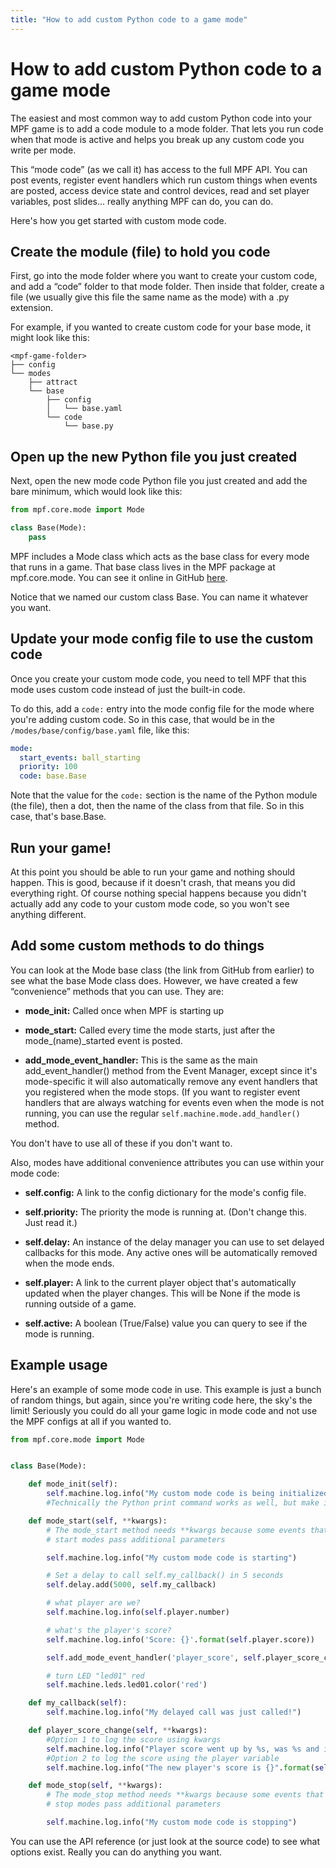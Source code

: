 ```yaml
---
title: "How to add custom Python code to a game mode"
---
```



# How to add custom Python code to a game mode

The easiest and most common way to add custom Python code into your MPF game is to add a code module to a mode folder. That lets you run code when that mode is active and helps you break up any custom code you write per mode.

This “mode code” (as we call it) has access to the full MPF API. You can post events, register event handlers which run custom things when events are posted, access device state and control devices, read and set player variables, post slides… really anything MPF can do, you can do.

Here's how you get started with custom mode code.

## Create the module (file) to hold you code

First, go into the mode folder where you want to create your custom code, and add a “code” folder to that mode folder. Then inside that folder, create a file (we usually give this file the same name as the mode) with a .py extension.

For example, if you wanted to create custom code for your base mode, it might look like this:

``` diagram
<mpf-game-folder>
├── config
└── modes
    ├── attract
    └── base
        ├── config
        │   └── base.yaml
        └── code
            └── base.py
```

## Open up the new Python file you just created

Next, open the new mode code Python file you just created and add the bare minimum, which would look like this:

``` python
from mpf.core.mode import Mode

class Base(Mode):
    pass
```

MPF includes a Mode class which acts as the base class for every mode that runs in a game. That base class lives in the MPF package at mpf.core.mode. You can see it online in GitHub [here](https://github.com/missionpinball/mpf/blob/dev/mpf/core/mode.py).

Notice that we named our custom class Base. You can name it whatever you want.

## Update your mode config file to use the custom code

Once you create your custom mode code, you need to tell MPF that this mode uses custom code instead of just the built-in code.

To do this, add a `code:` entry into the mode config file for the mode where you're adding custom code. So in this case, that would be in the `/modes/base/config/base.yaml` file, like this:

``` yaml
mode:
  start_events: ball_starting
  priority: 100
  code: base.Base
```

Note that the value for the `code:` section is the name of the Python module (the file), then a dot, then the name of the class from that file. So in this case, that's base.Base.

## Run your game!

At this point you should be able to run your game and nothing should happen. This is good, because if it doesn't crash, that means you did everything right. Of course nothing special happens because you didn't actually add any code to your custom mode code, so you won't see anything different.

## Add some custom methods to do things

You can look at the Mode base class (the link from GitHub from earlier) to see what the base Mode class does. However, we have created a few “convenience” methods that you can use. They are:

* **mode_init:** Called once when MPF is starting up

* **mode_start:** Called every time the mode starts, just after the mode_(name)\_started event is posted.

* **add_mode_event_handler:** This is the same as the main add_event_handler() method from the Event Manager, except since it's mode-specific it will also automatically remove any event handlers that you registered when the mode stops. (If you want to register event handlers that are always watching for events even when the mode is not running, you can use the regular `self.machine.mode.add_handler()` method.

You don't have to use all of these if you don't want to.

Also, modes have additional convenience attributes you can use within your mode code:

* **self.config:** A link to the config dictionary for the mode's config file.

* **self.priority:** The priority the mode is running at. (Don't change this. Just read it.)


* **self.delay:** An instance of the delay manager you can use to set delayed callbacks for this mode. Any active ones will be automatically removed when the mode ends.

* **self.player:** A link to the current player object that's automatically updated when the player changes. This will be None if the mode is running outside of a game.

* **self.active:** A boolean (True/False) value you can query to see if the mode is running.

## Example usage

Here's an example of some mode code in use. This example is just a bunch of random things, but again, since you're writing code here, the sky's the limit! Seriously you could do all your game logic in mode code and not use the MPF configs at all if you wanted to.


``` python
from mpf.core.mode import Mode


class Base(Mode):

    def mode_init(self):
        self.machine.log.info("My custom mode code is being initialized")
        #Technically the Python print command works as well, but make it a habit to log properly

    def mode_start(self, **kwargs):
        # The mode_start method needs **kwargs because some events that
        # start modes pass additional parameters

        self.machine.log.info("My custom mode code is starting")

        # Set a delay to call self.my_callback() in 5 seconds
        self.delay.add(5000, self.my_callback)

        # what player are we?
        self.machine.log.info(self.player.number)

        # what's the player's score?
        self.machine.log.info('Score: {}'.format(self.player.score))

        self.add_mode_event_handler('player_score', self.player_score_change)

        # turn LED "led01" red
        self.machine.leds.led01.color('red')

    def my_callback(self):
        self.machine.log.info("My delayed call was just called!")

    def player_score_change(self, **kwargs):
        #Option 1 to log the score using kwargs
        self.machine.log.info("Player score went up by %s, was %s and is now %s", kwargs['change'], kwargs['prev_value'], kwargs['value'])
        #Option 2 to log the score using the player variable
        self.machine.log.info("The new player's score is {}".format(self.player.score))

    def mode_stop(self, **kwargs):
        # The mode_stop method needs **kwargs because some events that
        # stop modes pass additional parameters

        self.machine.log.info("My custom mode code is stopping")
```

You can use the API reference (or just look at the source code) to see what options exist. Really you can do anything you want.
